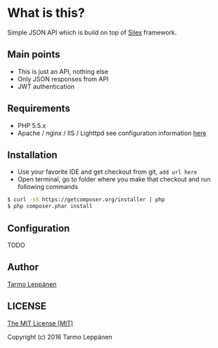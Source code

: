 # What is this?

Simple JSON API which is build on top of [Silex](http://silex.sensiolabs.org/) framework.

## Main points
* This is just an API, nothing else
* Only JSON responses from API
* JWT authentication

## Requirements
* PHP 5.5.x
* Apache / nginx / IIS / Lighttpd see configuration information [here](http://silex.sensiolabs.org/doc/web_servers.html) 

## Installation
* Use your favorite IDE and get checkout from git, ```add url here```
* Open terminal, go to folder where you make that checkout and run following commands

```bash
$ curl -sS https://getcomposer.org/installer | php
$ php composer.phar install
```

## Configuration

TODO

## Author
[Tarmo Leppänen](https://github.com/tarlepp)

## LICENSE

[The MIT License (MIT)](LICENSE)

Copyright (c) 2016 Tarmo Leppänen
